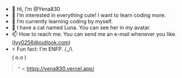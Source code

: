 - 👋 Hi, I’m @Yena830
- 👀 I’m interested in everything cute! I want to learn coding more.
- 🌱 I’m currently learning coding by myself.
- 💞️ I have a cat named Luna. You can see her in my avatar.
- 📫 How to reach me: You can send me an e-mail whenever you like.(lyy0256@outlook.com)
- ⚡ Fun fact: I'm ENFP. 
 /\_/\  
( o.o ) 
 > ^ <
https://yena830.vercel.app/
<!---
Yena830/Yena830 is a ✨ special ✨ repository because its `README.md` (this file) appears on your GitHub profile.
You can click the Preview link to take a look at your changes.
--->
